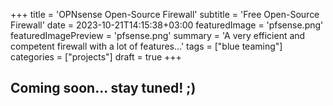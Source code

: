 +++
title = 'OPNsense Open-Source Firewall'
subtitle = 'Free Open-Source Firewall'
date = 2023-10-21T14:15:38+03:00
featuredImage = 'pfsense.png'
featuredImagePreview = 'pfsense.png'
summary = 'A very efficient and competent firewall with a lot of features...'
tags = ["blue teaming"]
categories = ["projects"]
draft = true
+++

## Coming soon... stay tuned! ;)
